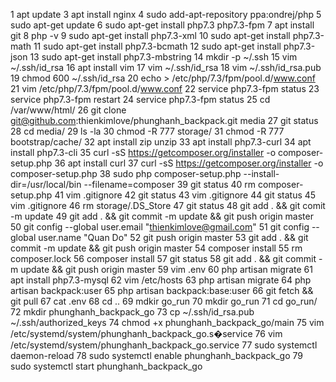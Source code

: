 1  apt update
3  apt install nginx
4  sudo add-apt-repository ppa:ondrej/php
5  sudo apt-get update
6  sudo apt-get install php7.3 php7.3-fpm
7  apt install git
8  php -v
9  sudo apt-get install php7.3-xml
10  sudo apt-get install php7.3-math
11  sudo apt-get install php7.3-bcmath
12  sudo apt-get install php7.3-json
13  sudo apt-get install php7.3-mbstring
14  mkdir -p ~/.ssh
15  vim ~/.ssh/id_rsa
16  apt install vim
17  vim ~/.ssh/id_rsa
18  vim ~/.ssh/id_rsa.pub
19  chmod 600 ~/.ssh/id_rsa
20  echo > /etc/php/7.3/fpm/pool.d/www.conf
21  vim /etc/php/7.3/fpm/pool.d/www.conf
22  service php7.3-fpm status
23  service php7.3-fpm restart
24  service php7.3-fpm status
25  cd /var/www/html/
26  git clone git@github.com:thienkimlove/phunghanh_backpack.git media
27  git status
28  cd media/
29  ls -la
30  chmod -R 777 storage/
31  chmod -R 777 bootstrap/cache/
32  apt install zip unzip
33  apt install php7.3-curl
34  apt install php7.3-cli
35  curl -sS https://getcomposer.org/installer -o composer-setup.php
36  apt install curl
37  curl -sS https://getcomposer.org/installer -o composer-setup.php
38  sudo php composer-setup.php --install-dir=/usr/local/bin --filename=composer
39  git status
40  rm composer-setup.php
41  vim .gitignore
42  git status
43  vim .gitignore
44  git status
45  vim .gitignore
46  rm storage/.DS_Store
47  git status
48  git add . && git comit -m update
49  git add . && git commit -m update && git push origin master
50  git config --global user.email "thienkimlove@gmail.com"
51  git config --global user.name "Quan Do"
52  git push origin master
53  git add . && git commit -m update && git push origin master
54  composer install
55  rm composer.lock
56  composer install
57  git status
58  git add . && git commit -m update && git push origin master
59  vim .env
60  php artisan migrate
61  apt install php7.3-mysql
62  vim /etc/hosts
63  php artisan migrate
64  php artisan backpack:user
65  php artisan backpack:base:user
66  git fetch && git pull
67  cat .env
68  cd ..
69  mdkir go_run
70  mkdir go_run
71  cd go_run/
72  mkdir phunghanh_backpack_go
73  cp ~/.ssh/id_rsa.pub ~/.ssh/authorized_keys
74  chmod +x phunghanh_backpack_go/main
75  vim /etc/systemd/system/phunghanh_backpack_go.s�service
76  vim /etc/systemd/system/phunghanh_backpack_go.service
77  sudo systemctl daemon-reload
78  sudo systemctl enable phunghanh_backpack_go
79  sudo systemctl start phunghanh_backpack_go
